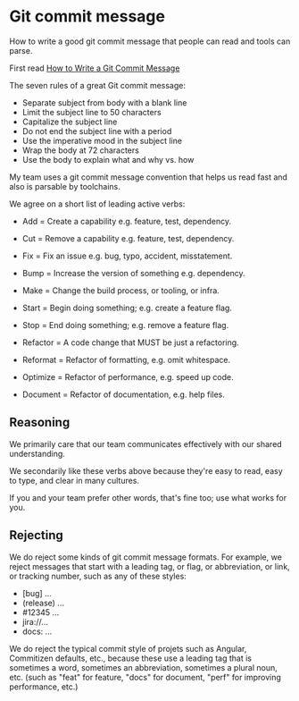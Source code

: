 # Git commit message

How to write a good git commit message that people can read and tools can parse.

First read [How to Write a Git Commit Message](https://chris.beams.io/posts/git-commit/)

The seven rules of a great Git commit message:

* Separate subject from body with a blank line
* Limit the subject line to 50 characters
* Capitalize the subject line
* Do not end the subject line with a period
* Use the imperative mood in the subject line
* Wrap the body at 72 characters
* Use the body to explain what and why vs. how


My team uses a git commit message convention that helps us read fast and also is parsable by toolchains.

We agree on a short list of leading active verbs:

* Add = Create a capability e.g. feature, test, dependency.

* Cut = Remove a capability e.g. feature, test, dependency.

* Fix = Fix an issue e.g. bug, typo, accident, misstatement.

* Bump = Increase the version of something e.g. dependency.

* Make = Change the build process, or tooling, or infra.

* Start = Begin doing something; e.g. create a feature flag.

* Stop = End doing something; e.g. remove a feature flag.

* Refactor = A code change that MUST be just a refactoring.

* Reformat = Refactor of formatting, e.g. omit whitespace.

* Optimize = Refactor of performance, e.g. speed up code.

* Document = Refactor of documentation, e.g. help files.


## Reasoning

We primarily care that our team communicates effectively with our shared understanding. 

We secondarily like these verbs above because they're easy to read, easy to type, and clear in many cultures.

If you and your team prefer other words, that's fine too; use what works for you.


## Rejecting

We do reject some kinds of git commit message formats. For example, we reject messages that start with a leading tag, or flag, or abbreviation, or link, or tracking number, such as any of these styles:

* [bug] ...
* (release) ...
* #12345 ...
* jira://...
* docs: ...

We do reject the typical commit style of projets such as Angular, Commitizen defaults, etc., because these use a leading tag that is sometimes a word, sometimes an abbreviation, sometimes a plural noun, etc. (such as "feat" for feature, "docs" for document, "perf" for improving performance, etc.)

